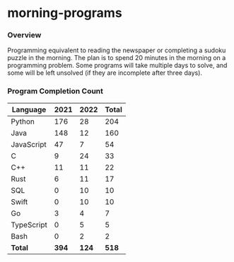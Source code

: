 # morning-programs

### Overview

Programming equivalent to reading the newspaper or completing a sudoku puzzle in the morning.  The plan is to spend 20 
minutes in the morning on a programming problem.  Some programs will take multiple days to solve, and some will be left 
unsolved (if they are incomplete after three days).

### Program Completion Count

| Language     | 2021    | 2022    | Total   |
|--------------|---------|---------|---------|
| Python       | 176     | 28      | 204     |
| Java         | 148     | 12      | 160     |
| JavaScript   | 47      | 7       | 54      |
| C            | 9       | 24      | 33      |
| C++          | 11      | 11      | 22      |
| Rust         | 6       | 11      | 17      |
| SQL          | 0       | 10      | 10      |
| Swift        | 0       | 10      | 10      |
| Go           | 3       | 4       | 7       |
| TypeScript   | 0       | 5       | 5       |
| Bash         | 0       | 2       | 2       |
| **Total**    | **394** | **124** | **518** |
